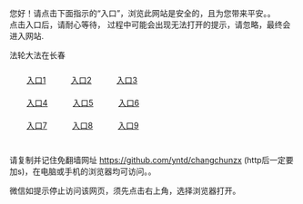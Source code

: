 您好！请点击下面指示的“入口”，浏览此网站是安全的，且为您带来平安。。 <br/>
点击入口后，请耐心等待， 过程中可能会出现无法打开的提示，请忽略，最终会进入网站. </br>

法轮大法在长春<br/>
<div style="padding:10px"><a style="margin:20px" target="_blank" href="https://d2aoyg0x1wsv93.cloudfront.net/2Qpsp?ilxuctl" id="ccLink1" rel="nofollow">入口1</a> <a target="_blank" style="margin:20px" href="https://d3ppkoahlhmdg8.cloudfront.net/2Qpsp?ntkviyb" id="ccLink2" rel="nofollow">入口2</a> <a style="margin:20px" target="_blank" href="https://d3gy9u9vc7t82b.cloudfront.net/2Qpsp?yoaeuftj" id="ccLink3" rel="nofollow">入口3</a></div>

<div style="padding:10px" ><a style="margin:20px" target="_blank" href="https://d2aoyg0x1wsv93.cloudfront.net/2Qpsp?ilxuctl" id="ccLink4" rel="nofollow">入口4</a> <a style="margin:20px" href="https://d3ppkoahlhmdg8.cloudfront.net/2Qpsp?ntkviyb" target="_blank" id="ccLink5" rel="nofollow">入口5</a> <a style="margin:20px" href="https://d3gy9u9vc7t82b.cloudfront.net/2Qpsp?yoaeuftj" target="_blank" id="ccLink6" rel="nofollow">入口6</a></div>

<div style="padding:10px"><a style="margin:20px" target="_blank" href="https://d2aoyg0x1wsv93.cloudfront.net/2Qpsp?ilxuctl" id="ccLink7" rel="nofollow">入口7</a> <a style="margin:20px" href="https://d3ppkoahlhmdg8.cloudfront.net/2Qpsp?ntkviyb" target="_blank" id="ccLink8" rel="nofollow">入口8</a> <a style="margin:20px" target="_blank" href="https://d3gy9u9vc7t82b.cloudfront.net/2Qpsp?yoaeuftj" id="ccLink9" rel="nofollow">入口9</a></div>

<br/>



请复制并记住免翻墙网址 https://github.com/yntd/changchunzx (http后一定要加s)，在电脑或手机的浏览器均可访问。。<br/>

微信如提示停止访问该网页，须先点击右上角，选择浏览器打开。
